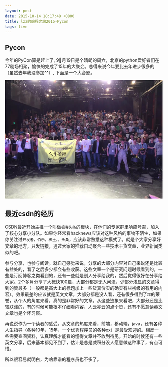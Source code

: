 ```yaml
---
layout: post
date: 2015-10-14 18:17:48 +0800
title: lzz的编程之旅2015-Pycon
tags: live
---
```


## Pycon

今年的PyCon算是赶上了, 9月19日是个晴朗的周六，北京的python爱好者们在77剧场相聚，愉快的完成了15年的大聚会。总得来说今年要比去年进步很多的（虽然去年我没参加^^）, 下面是一个大合影。

![pycon2015](/images/pycon2015.jpg)

## 最近csdn的经历

CSDN最近开始主推一个叫做`极客头条`的板块，在他们的专家群里响应号召，加入了核心分享小分队。如果你经常看hacknews应该对这种风格的事物不陌生，如果你关注过`开发者，伯乐，稀土。。头条`，应该非常熟悉这种模式了。就是个大家分享好文章的地方，只发链接，通过大家的推荐自动聚合一些技术干货文章，业界新闻类似的吧。

参与分享，也参与阅读。就自己感觉来说，分享的大部分内容对自己来说还是比较有益处的，看了之后多少都会有些收获。这些文章一个是研究问题时候看到的，一些是订阅博客之类看到的，还有一些就是别人分享给我的，然后觉得很好在分享给大家。2个多月分享了大概快100篇，大部分都是无人问津，少部分浅显的文章得到的赞最多（一般都是高大上的标题加上一些货真价实的确实有些初级的有用的内容）。效果最差的应该就是英文文章，大部分都是没人看，还有很多得到了`踩`的荣誉，从个人的角度来看，真的是非常好的文章。从这些迹象来看吧，大部分还是比较肤浅的，有的时候可能根本仔细看内容，人云亦云的点个赞，还有不愿意读英文文章也是个坏习惯。

再说说作为一个读者的感受。从文章的热度来看，前端，移动端，java，还有各种人生指导（各种10年，15年，一个优秀程序员的各种xx）是最受欢迎的。相反一些需要查阅资料，认真理解才能看的懂得文章并不收到待见。开始的时候还有一些英文分享，后来基本都见不到了，估计是总是减积分没人愿意做这种事了，有点可惜。

所以很容易就明白，为啥靠谱的程序员也不多了。









